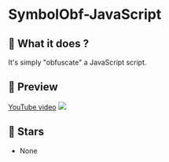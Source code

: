 # SymbolObf-JavaScript

## 📜 What it does ?

It's simply "obfuscate" a JavaScript script.

## 🎥 Preview

[YouTube video](https://www.youtube.com/watch?v=p9P16x4LyOo)
[![](https://i.imgur.com/X0FQWl8.png)](https://www.youtube.com/watch?v=p9P16x4LyOo)

## 🌟 Stars

- None
